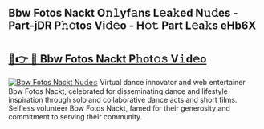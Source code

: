## Bbw Fotos Nackt O𝚗𝚕yf𝚊ns L𝚎a𝚔ed N𝚞𝚍es - Part-jDR P𝚑𝚘tos Vi𝚍𝚎o - H𝚘𝚝 Part L𝚎a𝚔s eHb6X

# <h2><a href="http://kfeps4.oniu.top/?m=Bbw+Fotos+Nackt">🔗👉 🔴 Bbw Fotos Nackt P𝚑ot𝚘𝚜 V𝚒d𝚎o</a></h2>

[![Bbw Fotos Nackt Nu𝚍e𝚜](https://i.imgur.com/0qMVB7G.gif)](http://kfeps4.oniu.top/?m=Bbw+Fotos+Nackt)
Virtual dance innovator and web entertainer Bbw Fotos Nackt, celebrated for disseminating dance and lifestyle inspiration through solo and collaborative dance acts and short films. Selfless volunteer Bbw Fotos Nackt, famed for their generosity and commitment to serving their community.  
